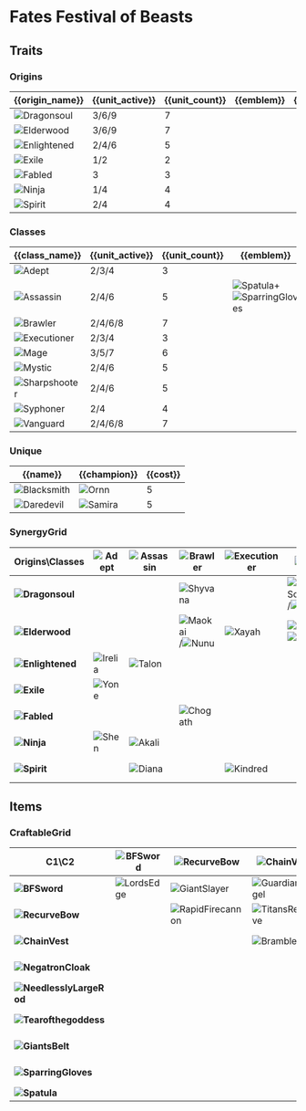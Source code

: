 # Fates Festival of Beasts

## Traits
### Origins
| {{origin_name}}                                              | {{unit_active}} | {{unit_count}} | {{emblem}} | {{desc}} |
| -                                                            | -               | -              | -          | -        |
| ![Dragonsoul](../tfttraits/icon/set4.5/MantleofDusk.png)     | 3/6/9           | 7              |            |          |
| ![Elderwood](../tfttraits/icon/set4.5/ElderwoodHeirloom.png) | 3/6/9           | 7              |            |          |
| ![Enlightened](../tfttraits/icon/set4.5/Enlightened.svg)     | 2/4/6           | 5              |            |          |
| ![Exile](../tfttraits/icon/set4.5/Exile.svg)                 | 1/2             | 2              |            |          |
| ![Fabled](../tfttraits/icon/set4.5/Fabled.svg)               | 3               | 3              |            |          |
| ![Ninja](../tfttraits/icon/set4.5/Ninja.svg)                 | 1/4             | 4              |            |          |
| ![Spirit](../tfttraits/icon/set4.5/Spirit.svg)               | 2/4             | 4              |            |          |

### Classes
| {{class_name}}                                              | {{unit_active}} | {{unit_count}} | {{emblem}}                                                                                                    | {{desc}} |
| -                                                           | -               | -              | -                                                                                                             | -        |
| ![Adept](../tfttraits/icon/set4.5/Adept.svg)                | 2/3/4           | 3              |                                                                                                               |          |
| ![Assassin](../tfttraits/icon/set4.5/YoumuusGhostblade.png) | 2/4/6           | 5              | ![Spatula](../tftitems/icon/set4.5/Spatula.png)+![SparringGloves](../tftitems/icon/set4.5/SparringGloves.png) |          |
| ![Brawler](../tfttraits/icon/set4.5/Brawler.svg)            | 2/4/6/8         | 7              |                                                                                                               |          |
| ![Executioner](../tfttraits/icon/set4.5/Executioner.svg)    | 2/3/4           | 3              |                                                                                                               |          |
| ![Mage](../tfttraits/icon/set4.5/MagesCap.png)              | 3/5/7           | 6              |                                                                                                               |          |
| ![Mystic](../tfttraits/icon/set4.5/Mystic.svg)              | 2/4/6           | 5              |                                                                                                               |          |
| ![Sharpshooter](../tfttraits/icon/set4.5/Sharpshooter.svg)  | 2/4/6           | 5              |                                                                                                               |          |
| ![Syphoner](../tfttraits/icon/set4.5/Syphoner.svg)          | 2/4             | 4              |                                                                                                               |          |
| ![Vanguard](../tfttraits/icon/set4.5/VanguardsCuirass.png)  | 2/4/6/8         | 7              |                                                                                                               |          |

### Unique
| {{name}}                                               | {{champion}}                                      | {{cost}} |
| -                                                      | -                                                 | -        |
| ![Blacksmith](../tfttraits/icon/set4.5/Blacksmith.svg) | ![Ornn](../tftchampions/icon/set4.5/Ornn.png)     | 5        |
| ![Daredevil](../tfttraits/icon/set4.5/Daredevil.svg)   | ![Samira](../tftchampions/icon/set4.5/Samira.png) | 5        |

### SynergyGrid
| ****Origins\Classes****                                          | **![Adept](../tfttraits/icon/set4.5/Adept.svg)**  | **![Assassin](../tfttraits/icon/set4.5/YoumuusGhostblade.png)** | **![Brawler](../tfttraits/icon/set4.5/Brawler.svg)**                                            | **![Executioner](../tfttraits/icon/set4.5/Executioner.svg)** | **![Mage](../tfttraits/icon/set4.5/MagesCap.png)**                                                          | **![Mystic](../tfttraits/icon/set4.5/Mystic.svg)** | **![Sharpshooter](../tfttraits/icon/set4.5/Sharpshooter.svg)** | **![Syphoner](../tfttraits/icon/set4.5/Syphoner.svg)** | **![Vanguard](../tfttraits/icon/set4.5/VanguardsCuirass.png)** |
| -                                                                | -                                                 | -                                                               | -                                                                                               | -                                                            | -                                                                                                           | -                                                  | -                                                              | -                                                      | -                                                              |
| **![Dragonsoul](../tfttraits/icon/set4.5/MantleofDusk.png)**     |                                                   |                                                                 | ![Shyvana](../tftchampions/icon/set4.5/Shyvana.png)                                             |                                                              | ![AurelionSol](../tftchampions/icon/set4.5/AurelionSol.png)/![Brand](../tftchampions/icon/set4.5/Brand.png) |                                                    | ![Tristana](../tftchampions/icon/set4.5/Tristana.png)          | ![Swain](../tftchampions/icon/set4.5/Swain.png)        | ![Braum](../tftchampions/icon/set4.5/Braum.png)                |
| **![Elderwood](../tfttraits/icon/set4.5/ElderwoodHeirloom.png)** |                                                   |                                                                 | ![Maokai](../tftchampions/icon/set4.5/Maokai.png)/![Nunu](../tftchampions/icon/set4.5/Nunu.png) | ![Xayah](../tftchampions/icon/set4.5/Xayah.png)              | ![Lulu](../tftchampions/icon/set4.5/Lulu.png)/![Veigar](../tftchampions/icon/set4.5/Veigar.png)             |                                                    |                                                                |                                                        | ![Ornn](../tftchampions/icon/set4.5/Ornn.png)                  |
| **![Enlightened](../tfttraits/icon/set4.5/Enlightened.svg)**     | ![Irelia](../tftchampions/icon/set4.5/Irelia.png) | ![Talon](../tftchampions/icon/set4.5/Talon.png)                 |                                                                                                 |                                                              |                                                                                                             | ![Janna](../tftchampions/icon/set4.5/Janna.png)    |                                                                | ![Morgana](../tftchampions/icon/set4.5/Morgana.png)    |                                                                |
| **![Exile](../tfttraits/icon/set4.5/Exile.svg)**                 | ![Yone](../tftchampions/icon/set4.5/Yone.png)     |                                                                 |                                                                                                 |                                                              |                                                                                                             |                                                    |                                                                |                                                        |                                                                |
| **![Fabled](../tfttraits/icon/set4.5/Fabled.svg)**               |                                                   |                                                                 | ![Chogath](../tftchampions/icon/set4.5/Chogath.png)                                             |                                                              |                                                                                                             | ![Neeko](../tftchampions/icon/set4.5/Neeko.png)    |                                                                |                                                        | ![Nautilus](../tftchampions/icon/set4.5/Nautilus.png)          |
| **![Ninja](../tfttraits/icon/set4.5/Ninja.svg)**                 | ![Shen](../tftchampions/icon/set4.5/Shen.png)     | ![Akali](../tftchampions/icon/set4.5/Akali.png)                 |                                                                                                 |                                                              |                                                                                                             | ![Shen](../tftchampions/icon/set4.5/Shen.png)      |                                                                |                                                        |                                                                |
| **![Spirit](../tfttraits/icon/set4.5/Spirit.svg)**               |                                                   | ![Diana](../tftchampions/icon/set4.5/Diana.png)                 |                                                                                                 | ![Kindred](../tftchampions/icon/set4.5/Kindred.png)          |                                                                                                             | ![Yuumi](../tftchampions/icon/set4.5/Yuumi.png)    | ![Teemo](../tftchampions/icon/set4.5/Teemo.png)                |                                                        |                                                                |

## Items
### CraftableGrid
| ****C1\C2****                                                             | **![BFSword](../tftitems/icon/set4.5/BFSword.png)** | **![RecurveBow](../tftitems/icon/set4.5/RecurveBow.png)**       | **![ChainVest](../tftitems/icon/set4.5/ChainVest.png)**     | **![NegatronCloak](../tftitems/icon/set4.5/NegatronCloak.png)**   | **![NeedlesslyLargeRod](../tftitems/icon/set4.5/NeedlesslyLargeRod.png)**   | **![Tearofthegoddess](../tftitems/icon/set4.5/Tearofthegoddess.png)** | **![GiantsBelt](../tftitems/icon/set4.5/GiantsBelt.png)**     | **![SparringGloves](../tftitems/icon/set4.5/SparringGloves.png)** | **![Spatula](../tftitems/icon/set4.5/Spatula.png)**                 |
| -                                                                         | -                                                   | -                                                               | -                                                           | -                                                                 | -                                                                           | -                                                                     | -                                                             | -                                                                 | -                                                                   |
| **![BFSword](../tftitems/icon/set4.5/BFSword.png)**                       | ![LordsEdge](../tftitems/icon/set4.5/LordsEdge.png) | ![GiantSlayer](../tftitems/icon/set4.5/GiantSlayer.png)         | ![GuardianAngel](../tftitems/icon/set4.5/GuardianAngel.png) | ![Bloodthirster](../tftitems/icon/set4.5/Bloodthirster.png)       | ![HextechGunblade](../tftitems/icon/set4.5/HextechGunblade.png)             | ![SpearofShojin](../tftitems/icon/set4.5/SpearofShojin.png)           | ![ZekesHerald](../tftitems/icon/set4.5/ZekesHerald.png)       | ![InfinityEdge](../tftitems/icon/set4.5/InfinityEdge.png)         | ![SwordoftheDivine](../tftitems/icon/set4.5/SwordoftheDivine.png)   |
| **![RecurveBow](../tftitems/icon/set4.5/RecurveBow.png)**                 |                                                     | ![RapidFirecannon](../tftitems/icon/set4.5/RapidFirecannon.png) | ![TitansResolve](../tftitems/icon/set4.5/TitansResolve.png) | ![RunaansHurricane](../tftitems/icon/set4.5/RunaansHurricane.png) | ![GuinsoosRageblade](../tftitems/icon/set4.5/GuinsoosRageblade.png)         | ![StatikkShiv](../tftitems/icon/set4.5/StatikkShiv.png)               | ![ZzRotPortal](../tftitems/icon/set4.5/ZzRotPortal.png)       | ![LastWhisper](../tftitems/icon/set4.5/LastWhisper.png)           | ![DuelistsZeal](../tftitems/icon/set4.5/DuelistsZeal.png)           |
| **![ChainVest](../tftitems/icon/set4.5/ChainVest.png)**                   |                                                     |                                                                 | ![BrambleVest](../tftitems/icon/set4.5/BrambleVest.png)     | ![IronWill](../tftitems/icon/set4.5/IronWill.png)                 | ![LocketoftheIronSolari](../tftitems/icon/set4.5/LocketoftheIronSolari.png) | ![FrozenHeart](../tftitems/icon/set4.5/FrozenHeart.png)               | ![SunfireCape](../tftitems/icon/set4.5/SunfireCape.png)       | ![Shroud](../tftitems/icon/set4.5/Shroud.png)                     | ![VanguardsCuirass](../tftitems/icon/set4.5/VanguardsCuirass.png)   |
| **![NegatronCloak](../tftitems/icon/set4.5/NegatronCloak.png)**           |                                                     |                                                                 |                                                             | ![DragonsClaw](../tftitems/icon/set4.5/DragonsClaw.png)           | ![IonicSpark](../tftitems/icon/set4.5/IonicSpark.png)                       | ![Chalice](../tftitems/icon/set4.5/Chalice.png)                       | ![Zephyr](../tftitems/icon/set4.5/Zephyr.png)                 | ![Quicksilver](../tftitems/icon/set4.5/Quicksilver.png)           | ![ElderwoodHeirloom](../tftitems/icon/set4.5/ElderwoodHeirloom.png) |
| **![NeedlesslyLargeRod](../tftitems/icon/set4.5/NeedlesslyLargeRod.png)** |                                                     |                                                                 |                                                             |                                                                   | ![RabadonsDeathcap](../tftitems/icon/set4.5/RabadonsDeathcap.png)           | ![LudensEcho](../tftitems/icon/set4.5/LudensEcho.png)                 | ![Morellonomicon](../tftitems/icon/set4.5/Morellonomicon.png) | ![ArcaneGauntlet](../tftitems/icon/set4.5/ArcaneGauntlet.png)     | ![MantleofDusk](../tftitems/icon/set4.5/MantleofDusk.png)           |
| **![Tearofthegoddess](../tftitems/icon/set4.5/Tearofthegoddess.png)**     |                                                     |                                                                 |                                                             |                                                                   |                                                                             | ![BlueSentinel](../tftitems/icon/set4.5/BlueSentinel.png)             | ![Redemption](../tftitems/icon/set4.5/Redemption.png)         | ![HandofJustice](../tftitems/icon/set4.5/HandofJustice.png)       | ![MagesCap](../tftitems/icon/set4.5/MagesCap.png)                   |
| **![GiantsBelt](../tftitems/icon/set4.5/GiantsBelt.png)**                 |                                                     |                                                                 |                                                             |                                                                   |                                                                             |                                                                       | ![WarmogsArmor](../tftitems/icon/set4.5/WarmogsArmor.png)     | ![Backhand](../tftitems/icon/set4.5/Backhand.png)                 | ![WarlordsBanner](../tftitems/icon/set4.5/WarlordsBanner.png)       |
| **![SparringGloves](../tftitems/icon/set4.5/SparringGloves.png)**         |                                                     |                                                                 |                                                             |                                                                   |                                                                             |                                                                       |                                                               | ![ThiefsGloves](../tftitems/icon/set4.5/ThiefsGloves.png)         | ![YoumuusGhostblade](../tftitems/icon/set4.5/YoumuusGhostblade.png) |
| **![Spatula](../tftitems/icon/set4.5/Spatula.png)**                       |                                                     |                                                                 |                                                             |                                                                   |                                                                             |                                                                       |                                                               |                                                                   | ![ForceofNature](../tftitems/icon/set4.5/ForceofNature.png)         |